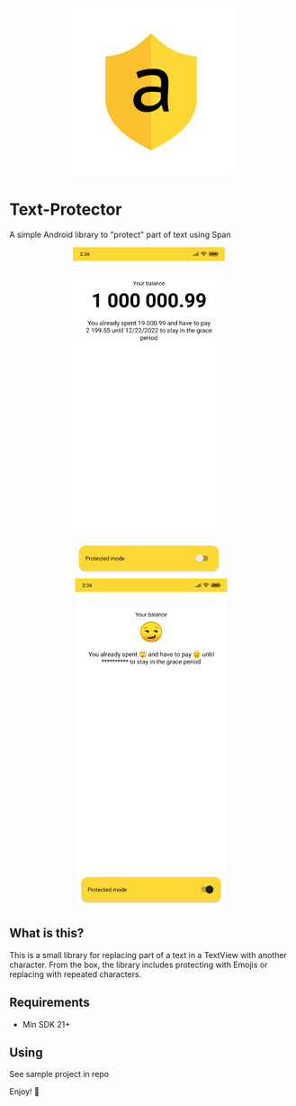 <p align="center">
<img src="https://github.com/nestoleh/Text-Protector/blob/master/static/icon.png" width="300" height="300" />
</p>

# Text-Protector
A simple Android library to "protect" part of text using Span
<p align="center">
<img src="https://github.com/nestoleh/Text-Protector/blob/master/static/screenshot_1.jpg" width="270" height="585" />&nbsp;&nbsp;
<img src="https://github.com/nestoleh/Text-Protector/blob/master/static/screenshot_2.jpg" width="270" height="585" />
</p>

## What is this?
This is a small library for replacing part of a text in a TextView with another character. From the box, the library includes protecting with Emojis or replacing with repeated characters.

## Requirements
- Min SDK 21+

## Using
See sample project in repo

Enjoy! 🎉
